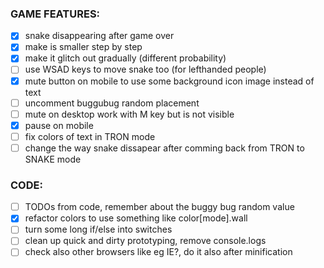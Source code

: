 ### GAME FEATURES:

- [x] snake disappearing after game over
 - [x] make is smaller step by step
 - [x] make it glitch out gradually (different probability)
- [ ] use WSAD keys to move snake too (for lefthanded people)
- [x] mute button on mobile to use some background icon image instead of text
- [ ] uncomment buggubug random placement
- [ ] mute on desktop work with M key but is not visible
- [x] pause on mobile
- [ ] fix colors of text in TRON mode
- [ ] change the way snake dissapear after comming back from TRON to SNAKE mode

### CODE:

- [ ] TODOs from code, remember about the buggy bug random value
- [x] refactor colors to use something like color[mode].wall
- [ ] turn some long if/else into switches
- [ ] clean up quick and dirty prototyping, remove console.logs
- [ ] check also other browsers like eg IE?, do it also after minification
